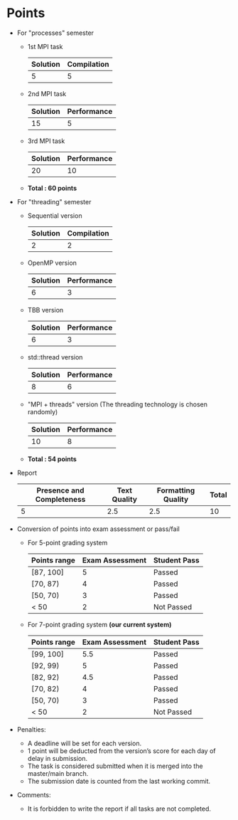 # Points
* For "processes" semester
  * 1st MPI task

    | Solution | Compilation |
    |----------|-------------|
    | 5        | 5           |
  * 2nd MPI task

    | Solution | Performance |
    |----------|-------------|
    | 15       | 5           |
  * 3rd MPI task

    | Solution | Performance |
    |----------|-------------|
    | 20       | 10          |
  * **Total : 60 points**
* For "threading" semester
  * Sequential version
    
    | Solution | Compilation |
    |----------|-------------|
    | 2        | 2           |
  * OpenMP version

    | Solution | Performance |
    |----------|-------------|
    | 6        | 3           |
  * TBB version

    | Solution | Performance |
    |----------|-------------|
    | 6        | 3           |
  * std::thread version

    | Solution | Performance |
    |----------|-------------|
    | 8        | 6           |
  * "MPI + threads" version (The threading technology is chosen randomly)

    | Solution | Performance |
    |----------|-------------|
    | 10       | 8           |

  * **Total : 54 points**
* Report

  | Presence and Completeness | Text Quality | Formatting Quality | Total |
  |---------------------------|--------------|--------------------|-------|
  | 5                         | 2.5          | 2.5                | 10    |
* Conversion of points into exam assessment or pass/fail
  * For 5-point grading system

    | Points range | Exam Assessment | Student Pass |
    |--------------|-----------------|--------------|
    | [87, 100]    | 5               | Passed       |
    | [70, 87)     | 4               | Passed       |
    | [50, 70)     | 3               | Passed       |
    | < 50         | 2               | Not Passed   |
  * For 7-point grading system **(our current system)**

    | Points range | Exam Assessment | Student Pass |
    |--------------|-----------------|--------------|
    | [99, 100]    | 5.5             | Passed       |
    | [92, 99)     | 5               | Passed       |
    | [82, 92)     | 4.5             | Passed       |
    | [70, 82)     | 4               | Passed       |
    | [50, 70)     | 3               | Passed       |
    | < 50         | 2               | Not Passed   |
* Penalties:
  * A deadline will be set for each version.
  * 1 point will be deducted from the version’s score for each day of delay in submission.
  * The task is considered submitted when it is merged into the master/main branch.
  * The submission date is counted from the last working commit.
* Comments:
  * It is forbidden to write the report if all tasks are not completed.
